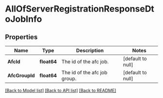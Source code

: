 # AllOfServerRegistrationResponseDtoJobInfo

## Properties
Name | Type | Description | Notes
------------ | ------------- | ------------- | -------------
**AfcId** | **float64** | The id of the afc job. | [default to null]
**AfcGroupId** | **float64** | The id of the afc job group. | [default to null]

[[Back to Model list]](../README.md#documentation-for-models) [[Back to API list]](../README.md#documentation-for-api-endpoints) [[Back to README]](../README.md)

